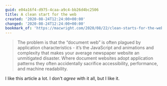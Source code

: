 ```yaml
---
guid: e04a16f4-d975-4caa-a9c4-bb26d4bc2506
title: A clean start for the web
created: '2020-08-24T12:24:00+00:00'
changed: '2020-08-24T12:24:00+00:00'
bookmark_of: 'https://macwright.com/2020/08/22/clean-starts-for-the-web.html'
---
```


> The problem is that the “document web” is often plagued by application characteristics - it’s the JavaScript and animations and complexity that makes your average newspaper website an unmitigated disaster. Where document websites adopt application patterns they often accidentally sacrifice accessibility, performance, and machine readability.

I like this article a lot. I don't _agree_ with it all, but I like it.

